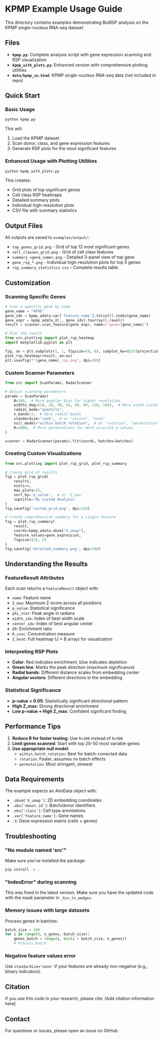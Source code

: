 # KPMP Example Usage Guide

This directory contains examples demonstrating BioRSP analysis on the KPMP single-nucleus RNA-seq dataset.

## Files

- **`kpmp.py`**: Complete analysis script with gene expression scanning and RSP visualization
- **`kpmp_with_plots.py`**: Enhanced version with comprehensive plotting utilities
- **`data/kpmp_sn.h5ad`**: KPMP single-nucleus RNA-seq data (not included in repo)

## Quick Start

### Basic Usage

```python
python kpmp.py
```

This will:

1. Load the KPMP dataset
2. Scan donor, class, and gene expression features
3. Generate RSP plots for the most significant features

### Enhanced Usage with Plotting Utilities

```python
python kpmp_with_plots.py
```

This creates:

- Grid plots of top significant genes
- Cell class RSP heatmaps
- Detailed summary plots
- Individual high-resolution plots
- CSV file with summary statistics

## Output Files

All outputs are saved to `examples/output/`:

- `top_genes_grid.png` - Grid of top 12 most significant genes
- `cell_classes_grid.png` - Grid of cell class features
- `summary_<gene_name>.png` - Detailed 3-panel view of top gene
- `gene_rsp_*.png` - Individual high-resolution plots for top 5 genes
- `rsp_summary_statistics.csv` - Complete results table

## Customization

### Scanning Specific Genes

```python
# Scan a specific gene by name
gene_name = "APOE"
gene_idx = kpmp_adata.var['feature_name'].tolist().index(gene_name)
gene_expr = kpmp_adata.X[:, gene_idx].toarray().ravel()
result = scanner.scan_feature(gene_expr, name=f"gene={gene_name}")

# Plot the result
from src.plotting import plot_rsp_heatmap
import matplotlib.pyplot as plt

fig, ax = plt.subplots(1, 1, figsize=(8, 8), subplot_kw=dict(projection='polar'))
plot_rsp_heatmap(result, ax=ax)
plt.savefig(f"{gene_name}_rsp.png", dpi=200)
```

### Custom Scanner Parameters

```python
from src import ScanParams, RadarScanner

# Adjust scanning parameters
params = ScanParams(
    B=360,  # More angular bins for higher resolution
    widths_deg=(10, 20, 30, 45, 60, 90, 120, 180),  # More width scales
    radial_mode="quantile",
    n_bands=3,  # More radial bands
    standardize="rank",  # or "zscore", "none"
    null_model="within_batch_rotation",  # or "rotation", "permutation"
    R=1000,  # More permutations for more accurate p-values
)

scanner = RadarScanner(params).fit(coords, batches=batches)
```

### Creating Custom Visualizations

```python
from src.plotting import plot_rsp_grid, plot_rsp_summary

# Create grid of results
fig = plot_rsp_grid(
    results,
    ncols=4,
    max_plots=16,
    sort_by='p_value',  # or 'Z_max'
    suptitle='My Custom Analysis'
)
fig.savefig('custom_grid.png', dpi=150)

# Create comprehensive summary for a single feature
fig = plot_rsp_summary(
    result,
    coords=kpmp_adata.obsm["X_umap"],
    feature_values=gene_expression,
    figsize=(16, 5)
)
fig.savefig('detailed_summary.png', dpi=200)
```

## Understanding the Results

### FeatureResult Attributes

Each scan returns a `FeatureResult` object with:

- `name`: Feature name
- `Z_max`: Maximum Z-score across all positions
- `p_value`: Statistical significance
- `phi_star`: Peak angle in radians
- `width_idx`: Index of best width scale
- `center_idx`: Index of best angular center
- `ER`: Enrichment ratio
- `R_conc`: Concentration measure
- `Z_heat`: Full heatmap (J × B array) for visualization

### Interpreting RSP Plots

- **Color**: Red indicates enrichment, blue indicates depletion
- **Green line**: Marks the peak direction (maximum significance)
- **Radial bands**: Different distance scales from embedding center
- **Angular sectors**: Different directions in the embedding

### Statistical Significance

- **p-value < 0.05**: Statistically significant directional pattern
- **High Z_max**: Strong directional enrichment
- **Low p-value + High Z_max**: Confident significant finding

## Performance Tips

1. **Reduce R for faster testing**: Use `R=100` instead of `R=500`
2. **Limit genes scanned**: Start with top 20-50 most variable genes
3. **Use appropriate null model**:
   - `within_batch_rotation`: Best for batch-corrected data
   - `rotation`: Faster, assumes no batch effects
   - `permutation`: Most stringent, slowest

## Data Requirements

The example expects an AnnData object with:

- `.obsm['X_umap']`: 2D embedding coordinates
- `.obs['donor_id']`: Batch/donor identifiers
- `.obs['class']`: Cell type annotations
- `.var['feature_name']`: Gene names
- `.X`: Gene expression matrix (cells × genes)

## Troubleshooting

### "No module named 'src'"

Make sure you've installed the package:

```bash
pip install -e .
```

### "IndexError" during scanning

This was fixed in the latest version. Make sure you have the updated code with the mask parameter in `_bin_to_wedges`.

### Memory issues with large datasets

Process genes in batches:

```python
batch_size = 100
for i in range(0, n_genes, batch_size):
    genes_batch = range(i, min(i + batch_size, n_genes))
    # Process batch
```

### Negative feature values error

Use `standardize='none'` if your features are already non-negative (e.g., binary indicators).

## Citation

If you use this code in your research, please cite:
[Add citation information here]

## Contact

For questions or issues, please open an issue on GitHub.
